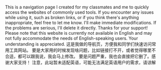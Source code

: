 This is a navigation page I created for my classmates and me to quickly access the websites of commonly used tools. 
If you encounter any issues while using it, such as broken links, or if you think there's anything inappropriate, feel free to let me know. 
I'll make immediate modifications. If the problems are serious, I'll delete it directly. Thanks for your support!
Please note that this website is currently not available in English and may not fully accommodate the needs of English-speaking users. 
Your understanding is appreciated.
这是我做的导航页，方便我和同学们快速访问常用工具网站。
要是大家用的时候发现啥问题，比如链接打不开，或者觉得哪里不合适，都可以跟我说，我会马上修改。
要是问题严重，我也会直接把它删了。感谢大家支持！
注意，此站暂未适配英语，可能无法满足英语用户的需求，请谅解
